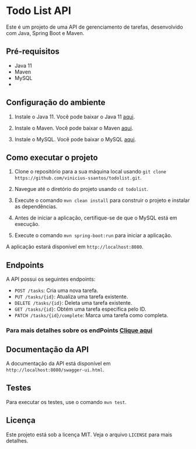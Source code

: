 # Todo List API

Este é um projeto de uma API de gerenciamento de tarefas, desenvolvido com Java, Spring Boot e Maven.

## Pré-requisitos

- Java 11
- Maven
- MySQL
- 

## Configuração do ambiente

1. Instale o Java 11. Você pode baixar o Java 11 [aqui](https://www.oracle.com/java/technologies/javase-jdk11-downloads.html).

2. Instale o Maven. Você pode baixar o Maven [aqui](https://maven.apache.org/download.cgi).

3. Instale o MySQL. Você pode baixar o MySQL [aqui](https://dev.mysql.com/downloads/installer/).

## Como executar o projeto

1. Clone o repositório para a sua máquina local usando `git clone https://github.com/vinicius-ssantos/todolist.git`.

2. Navegue até o diretório do projeto usando `cd todolist`.

3. Execute o comando `mvn clean install` para construir o projeto e instalar as dependências.

4. Antes de iniciar a aplicação, certifique-se de que o MySQL está em execução.

5. Execute o comando `mvn spring-boot:run` para iniciar a aplicação.

A aplicação estará disponível em `http://localhost:8080`.

## Endpoints

A API possui os seguintes endpoints:

- `POST /tasks`: Cria uma nova tarefa.
- `PUT /tasks/{id}`: Atualiza uma tarefa existente.
- `DELETE /tasks/{id}`: Deleta uma tarefa existente.
- `GET /tasks/{id}`: Obtém uma tarefa específica pelo ID.
- `PATCH /tasks/{id}/complete`: Marca uma tarefa como completa.

### Para mais detalhes sobre os endPoints [Clique aqui](documentos/endpoints.md)

## Documentação da API

A documentação da API está disponível em `http://localhost:8080/swagger-ui.html`.

## Testes

Para executar os testes, use o comando `mvn test`.

## Licença

Este projeto está sob a licença MIT. Veja o arquivo `LICENSE` para mais detalhes.